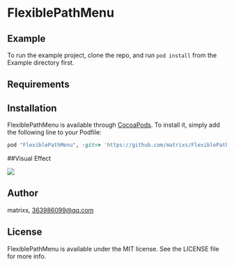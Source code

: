 # FlexiblePathMenu

## Example

To run the example project, clone the repo, and run `pod install` from the Example directory first.

## Requirements

## Installation

FlexiblePathMenu is available through [CocoaPods](http://cocoapods.org). To install
it, simply add the following line to your Podfile:

```ruby
pod "FlexiblePathMenu", :git=> 'https://github.com/matrixs/FlexiblePathMenu.git'
```

##Visual Effect

![](./demo.gif)

## Author

matrixs, 363986099@qq.com

## License

FlexiblePathMenu is available under the MIT license. See the LICENSE file for more info.
